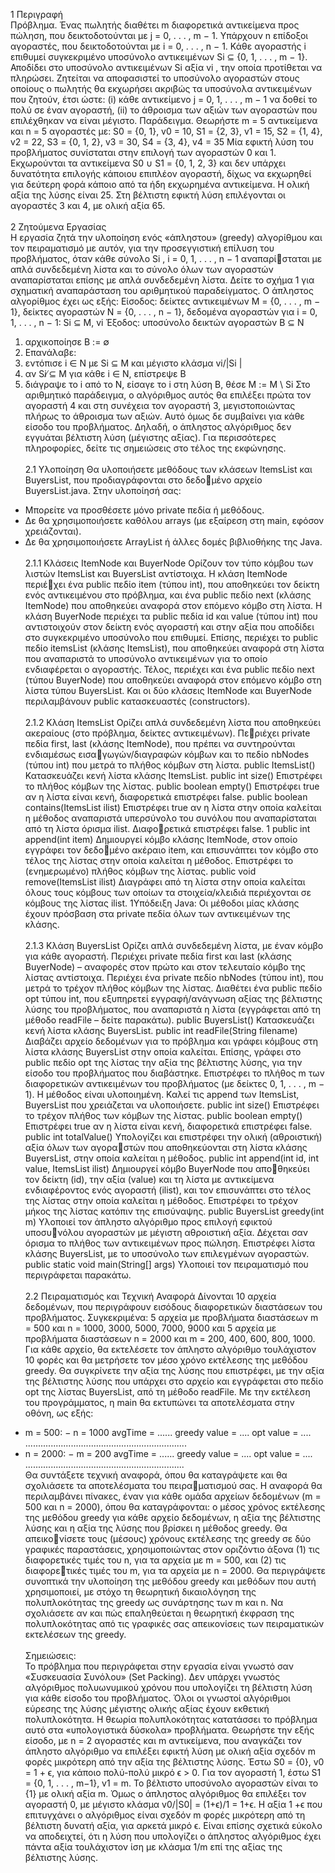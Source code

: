1 Περιγραφή<br>
Πρόβλημα. Ένας πωλητής διαθέτει m διαφορετικά αντικείμενα προς πώληση, που δεικτοδοτούνται με
j = 0, . . . , m − 1. Υπάρχουν n επίδοξοι αγοραστές, που δεικτοδοτούνται με i = 0, . . . , n − 1. Κάθε
αγοραστής i επιθυμεί συγκεκριμένο υποσύνολο αντικειμένων Si ⊆ {0, 1, . . . , m − 1}. Αποδίδει στο
υποσύνολο αντικειμένων Si αξία vi
, την οποία προτίθεται να πληρώσει. Ζητείται να αποφασιστεί το
υποσύνολο αγοραστών στους οποίους ο πωλητής θα εκχωρήσει ακριβώς τα υποσύνολα αντικειμένων
που ζητούν, έτσι ώστε: (i) κάθε αντικείμενο j = 0, 1, . . . , m − 1 να δοθεί το πολύ σε έναν αγοραστή,
(ii) το άθροισμα των αξιών των αγοραστών που επιλέχθηκαν να είναι μέγιστο.
Παράδειγμα. Θεωρήστε m = 5 αντικείμενα και n = 5 αγοραστές με:
S0 = {0, 1}, v0 = 10, S1 = {2, 3}, v1 = 15, S2 = {1, 4}, v2 = 22,
S3 = {0, 1, 2}, v3 = 30, S4 = {3, 4}, v4 = 35
Μία εφικτή λύση του προβλήματος συνίσταται στην επιλογή των αγοραστών 0 και 1. Εκχωρούνται τα
αντικείμενα S0 ∪ S1 = {0, 1, 2, 3} και δεν υπάρχει δυνατότητα επιλογής κάποιου επιπλέον αγοραστή,
δίχως να εκχωρηθεί για δεύτερη φορά κάποιο από τα ήδη εκχωρημένα αντικείμενα. Η ολική αξία της
λύσης είναι 25. Στη βέλτιστη εφικτή λύση επιλέγονται οι αγοραστές 3 και 4, με ολική αξία 65.<br><br>
2 Ζητούμενα Εργασίας<br>
Η εργασία ζητά την υλοποίηση ενός «άπληστου» (greedy) αλγορίθμου και τον πειραματισμό με αυτόν,
για την προσεγγιστική επίλυση του προβλήματος, όταν κάθε σύνολο Si
, i = 0, 1, . . . , n − 1 αναπαρίσταται με απλά συνδεδεμένη λίστα και το σύνολο όλων των αγοραστών αναπαρίσταται επίσης με απλά
συνδεδεμένη λίστα. Δείτε το σχήμα 1 για σχηματική αναπαράσταση του αριθμητικού παραδείγματος. Ο
άπληστος αλγορίθμος έχει ως εξής:
Είσοδος: δείκτες αντικειμένων M = {0, . . . , m − 1}, δείκτες αγοραστών N = {0, . . . , n − 1},
δεδομένα αγοραστών για i = 0, 1, . . . , n − 1: Si ⊆ M, vi
Έξοδος: υποσύνολο δεικτών αγοραστών B ⊆ N
1. αρχικοποίησε B := ∅
2. Επανάλαβε:
1. εντόπισε i ∈ N με Si ⊆ M και μέγιστο κλάσμα vi/|Si
|
2. αν Si ̸⊆ M για κάθε i ∈ N, επίστρεψε B
3. διάγραψε το i από το N, είσαγε το i στη λύση B, θέσε M := M \ Si
Στο αριθμητικό παράδειγμα, ο αλγόριθμος αυτός θα επιλέξει πρώτα τον αγοραστή 4 και στη συνέχεια
τον αγοραστή 3, μεγιστοποιώντας πλήρως το άθροισμα των αξιών. Αυτό όμως δε συμβαίνει για κάθε
είσοδο του προβλήματος. Δηλαδή, ο άπληστος αλγόριθμος δεν εγγυάται βέλτιστη λύση (μέγιστης αξίας).
Για περισσότερες πληροφορίες, δείτε τις σημειώσεις στο τέλος της εκφώνησης.<br><br>
2.1 Υλοποίηση
Θα υλοποιήσετε μεθόδους των κλάσεων ItemsList και BuyersList, που προδιαγράφονται στο δεδομένο αρχείο BuyersList.java. Στην υλοποίησή σας:
- Μπορείτε να προσθέσετε μόνο private πεδία ή μεθόδους.
- Δε θα χρησιμοποιήσετε καθόλου arrays (με εξαίρεση στη main, εφόσον χρειάζονται).
- Δε θα χρησιμοποιήσετε ArrayList ή άλλες δομές βιβλιοθήκης της Java.<br><br>
2.1.1 Κλάσεις ItemNode και BuyerNode
Ορίζουν τον τύπο κόμβου των λιστών ItemsList και BuyersList αντίστοιχα. Η κλάση ItemNode περιέχει ένα public πεδίο item (τύπου int), που αποθηκεύει τον δείκτη ενός αντικειμένου στο πρόβλημα, και
ένα public πεδίο next (κλάσης ItemNode) που αποθηκεύει αναφορά στον επόμενο κόμβο στη λίστα. Η
κλάση BuyerNode περιέχει τα public πεδία id και value (τύπου int) που αντιστοιχούν στον δείκτη ενός
αγοραστή και στην αξία που αποδίδει στο συγκεκριμένο υποσύνολο που επιθυμεί. Επίσης, περιέχει το
public πεδίο itemsList (κλάσης ItemsList), που αποθηκεύει αναφορά στη λίστα που αναπαριστά το
υποσύνολο αντικειμένων για το οποίο ενδιαφέρεται ο αγοραστής. Τέλος, περιέχει και ένα public πεδίο
next (τύπου BuyerNode) που αποθηκεύει αναφορά στον επόμενο κόμβο στη λίστα τύπου BuyersList.
Και οι δύο κλάσεις ItemNode και BuyerNode περιλαμβάνουν public κατασκευαστές (constructors).<br><br>
2.1.2 Κλάση ItemsList
Ορίζει απλά συνδεδεμένη λίστα που αποθηκεύει ακεραίους (στο πρόβλημα, δείκτες αντικειμένων). Περιέχει private πεδία first, last (κλάσης ItemNode), που πρέπει να συντηρούνται ενδιαμέσως εισαγωγών/διαγραφών κόμβων και το πεδίο nbNodes (τύπου int) που μετρά το πλήθος κόμβων στη λίστα.
public ItemsList() Κατασκευάζει κενή λίστα κλάσης ItemsList.
public int size() Επιστρέφει το πλήθος κόμβων της λίστας.
public boolean empty() Επιστρέφει true αν η λίστα είναι κενή, διαφορετικά επιστρέφει false.
public boolean contains(ItemsList ilist) Επιστρέφει true αν η λίστα στην οποία καλείται η
μέθοδος αναπαριστά υπερσύνολο του συνόλου που αναπαρίσταται από τη λίστα όρισμα ilist. Διαφορετικά επιστρέφει false.
1
public int append(int item) Δημιουργεί κόμβο κλάσης ItemNode, στον οποίο εγγράφει τον δεδομένο ακέραιο item, και επισυνάπτει τον κόμβο στο τέλος της λίστας στην οποία καλείται η μέθοδος.
Επιστρέφει το (ενημερωμένο) πλήθος κόμβων της λίστας.
public void remove(ItemsList ilist) Διαγράφει από τη λίστα στην οποία καλείται όλους τους
κόμβους των οποίων τα στοιχεία/κλειδιά περιέχονται σε κόμβους της λίστας ilist.
1Υπόδειξη Java: Οι μέθοδοι μίας κλάσης έχουν πρόσβαση στα private πεδία όλων των αντικειμένων της κλάσης.<br><br>
2.1.3 Κλάση BuyersList
Ορίζει απλά συνδεδεμένη λίστα, με έναν κόμβο για κάθε αγοραστή. Περιέχει private πεδία first και
last (κλάσης BuyerNode) – αναφορές στον πρώτο και στον τελευταίο κόμβο της λίστας αντίστοιχα.
Περιέχει ένα private πεδίο nbNodes (τύπου int), που μετρά το τρέχον πλήθος κόμβων της λίστας.
Διαθέτει ένα public πεδίο opt τύπου int, που εξυπηρετεί εγγραφή/ανάγνωση αξίας της βέλτιστης λύσης
του προβλήματος, που αναπαριστά η λίστα (εγγράφεται από τη μέθοδο readFile – δείτε παρακάτω).
public BuyersList() Κατασκευάζει κενή λίστα κλάσης BuyersList.
public int readFile(String filename) Διαβάζει αρχείο δεδομένων για το πρόβλημα και γράφει
κόμβους στη λίστα κλάσης BuyersList στην οποία καλείται. Επίσης, γράφει στο public πεδίο opt της
λίστας την αξία της βέλτιστης λύσης, για την είσοδο του προβλήματος που διαβάστηκε. Επιστρέφει το
πλήθος m των διαφορετικών αντικειμένων του προβλήματος (με δείκτες 0, 1, . . . , m − 1). Η μέθοδος
είναι υλοποιημένη. Καλεί τις append των ItemsList, BuyersList που χρειάζεται να υλοποιήσετε.
public int size() Επιστρέφει το τρέχον πλήθος των κόμβων της λίστας.
public boolean empty() Επιστρέφει true αν η λίστα είναι κενή, διαφορετικά επιστρέφει false.
public int totalValue() Υπολογίζει και επιστρέφει την ολική (αθροιστική) αξία όλων των αγοραστών που αποθηκεύονται στη λίστα κλάσης BuyersList, στην οποία καλείται η μέθοδος.
public int append(int id, int value, ItemsList ilist) Δημιουργεί κόμβο BuyerNode που αποθηκεύει τον δείκτη (id), την αξία (value) και τη λίστα με αντικείμενα ενδιαφέροντος ενός αγοραστή
(ilist), και τον επισυνάπτει στο τέλος της λίστας στην οποία καλείται η μέθοδος. Επιστρέφει το τρέχον
μήκος της λίστας κατόπιν της επισύναψης.
public BuyersList greedy(int m) Υλοποιεί τον άπληστο αλγόριθμο προς επιλογή εφικτού υποσυνόλου αγοραστών με μέγιστη αθροιστική αξία. Δέχεται σαν όρισμα το πλήθος των αντικειμένων προς
πώληση. Επιστρέφει λίστα κλάσης BuyersList, με το υποσύνολο των επιλεγμένων αγοραστών.
public static void main(String[] args) Υλοποιεί τον πειραματισμό που περιγράφεται παρακάτω.<br><br>
2.2 Πειραματισμός και Τεχνική Αναφορά
Δίνονται 10 αρχεία δεδομένων, που περιγράφουν εισόδους διαφορετικών διαστάσεων του προβλήματος.
Συγκεκριμένα: 5 αρχεία με προβλήματα διαστάσεων m = 500 και n = 1000, 3000, 5000, 7000, 9000 και
5 αρχεία με προβλήματα διαστάσεων n = 2000 και m = 200, 400, 600, 800, 1000. Για κάθε αρχείο, θα
εκτελέσετε τον άπληστο αλγόριθμο τουλάχιστον 10 φορές και θα μετρήσετε τον μέσο χρόνο εκτέλεσης
της μεθόδου greedy. Θα συγκρίνετε την αξία της λύσης που επιστρέφει, με την αξία της βέλτιστης λύσης
που υπάρχει στο αρχείο και εγγράφεται στο πεδίο opt της λίστας BuyersList, από τη μέθοδο readFile.
Με την εκτέλεση του προγράμματος, η main θα εκτυπώνει τα αποτελέσματα στην οθόνη, ως εξής:<br>
* m = 500:
− n = 1000 avgTime = ...... greedy value = .... opt value = ....
................................................................
* n = 2000:
− m = 200 avgTime = ...... greedy value = .... opt value = ....
...............................................................<br>
Θα συντάξετε τεχνική αναφορά, όπου θα καταγράψετε και θα σχολιάσετε τα αποτελέσματα του πειραματισμού σας. Η αναφορά θα περιλαμβάνει πίνακες, έναν για κάθε ομάδα αρχείων δεδομένων (m = 500
και n = 2000), όπου θα καταγράφονται: ο μέσος χρόνος εκτέλεσης της μεθόδου greedy για κάθε αρχείο
δεδομένων, η αξία της βέλτιστης λύσης και η αξία της λύσης που βρίσκει η μέθοδος greedy. Θα απεικονίσετε τους (μέσους) χρόνους εκτέλεσης της greedy σε δύο γραφικές παραστάσεις, χρησιμοποιώντας
στον οριζόντιο άξονα (1) τις διαφορετικές τιμές του n, για τα αρχεία με m = 500, και (2) τις διαφορετικές τιμές του m, για τα αρχεία με n = 2000. Θα περιγράψετε συνοπτικά την υλοποίηση της μεθόδου
greedy και μεθόδων που αυτή χρησιμοποιεί, με στόχο τη θεωρητική δικαιολόγηση της πολυπλοκότητας
της greedy ως συνάρτησης των m και n. Να σχολιάσετε αν και πώς επαληθεύεται η θεωρητική έκφραση
της πολυπλοκότητας από τις γραφικές σας απεικονίσεις των πειραματικών εκτελέσεων της greedy.<br><br>
Σημειώσεις:<br>
Το πρόβλημα που περιγράφεται στην εργασία είναι γνωστό σαν «Συσκευασία Συνόλου» (Set Packing).
Δεν υπάρχει γνωστός αλγόριθμος πολυωνυμικού χρόνου που υπολογίζει τη βέλτιστη λύση για κάθε
είσοδο του προβλήματος. Όλοι οι γνωστοί αλγόριθμοι εύρεσης της λύσης μέγιστης ολικής αξίας έχουν
εκθετική πολυπλοκότητα. Η θεωρία πολυπλοκότητας κατατάσσει το πρόβλημα αυτό στα «υπολογιστικά
δύσκολα» προβλήματα.
Θεωρήστε την εξής είσοδο, με n = 2 αγοραστές και m αντικείμενα, που αναγκάζει τον άπληστο
αλγόριθμο να επιλέξει εφικτή λύση με ολική αξία σχεδόν m φορές μικρότερη από την αξία της βέλτιστης
λύσης. Έστω S0 = {0}, v0 = 1 + ϵ, για κάποιο πολύ-πολύ μικρό ϵ > 0. Για τον αγοραστή 1, έστω
S1 = {0, 1, . . . , m−1}, v1 = m. Το βέλτιστο υποσύνολο αγοραστών είναι το {1} με ολική αξία m. Όμως
ο άπληστος αλγόριθμος θα επιλέξει τον αγοραστή 0, με μέγιστο κλάσμα v0/|S0| = (1+ϵ)/1 = 1+ϵ. Η
αξία 1 +ϵ που επιτυγχάνει ο αλγόριθμος είναι σχεδόν m φορές μικρότερη από τη βέλτιστη δυνατή αξία,
για αρκετά μικρό ϵ. Είναι επίσης σχετικά εύκολο να αποδειχτεί, ότι η λύση που υπολογίζει ο άπληστος
αλγόριθμος έχει πάντα αξία τουλάχιστον ίση με κλάσμα 1/m επί της αξίας της βέλτιστης λύσης.


